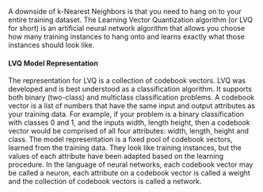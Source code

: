 A downside of k-Nearest Neighbors is that you need to hang on to your entire training dataset.
The Learning Vector Quantization algorithm (or LVQ for short) is an artificial neural network
algorithm that allows you choose how many training instances to hang onto and learns exactly
what those instances should look like.

#### LVQ Model Representation
The representation for LVQ is a collection of codebook vectors. LVQ was developed and is best
understood as a classification algorithm. It supports both binary (two-class) and multiclass
classification problems. A codebook vector is a list of numbers that have the same input and
output attributes as your training data. For example, if your problem is a binary classification
with classes 0 and 1, and the inputs width, length height, then a codebook vector would be
comprised of all four attributes: width, length, height and class.
The model representation is a fixed pool of codebook vectors, learned from the training data.
They look like training instances, but the values of each attribute have been adapted based on
the learning procedure. In the language of neural networks, each codebook vector may be called
a neuron, each attribute on a codebook vector is called a weight and the collection of codebook
vectors is called a network.
